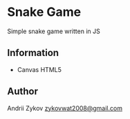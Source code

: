 # Snake Game

Simple snake game written in JS

## Information

 - Canvas HTML5
 
## Author

Andrii Zykov 
zykovwat2008@gmail.com
